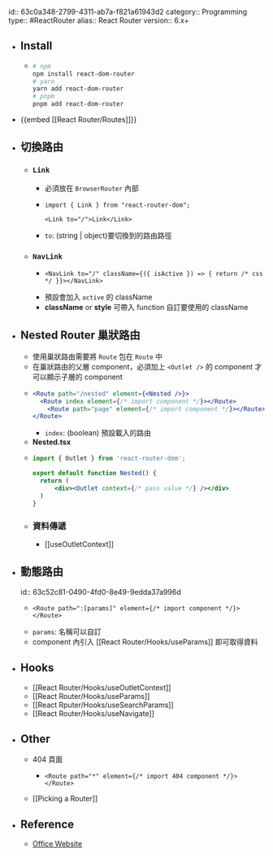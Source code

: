 id:: 63c0a348-2799-4311-ab7a-f821a61943d2
category:: Programming
type:: #ReactRouter
alias:: React Router
version:: 6.x+

- ## Install
	- ```bash
	  # npm
	  npm install react-dom-router
	  # yarn
	  yarn add react-dom-router
	  # pnpm
	  pnpm add react-dom-router
	  ```
- {{embed [[React Router/Routes]]}}
- ## 切換路由
	- ### `Link`
		- 必須放在 `BrowserRouter` 內部
		- ```tsx
		  import { Link } from "react-router-dom";
		  
		  <Link to="/">Link</Link>
		  ```
		- `to`: (string | object)要切換到的路由路徑
	- ### `NavLink`
		- ```tsx
		  <NavLink to="/" className={({ isActive }) => { return /* css */ }}></NavLink>
		  ```
		- 預設會加入 `active` 的 className
		- **className** or **style** 可帶入 function 自訂要使用的 className
- ## Nested Router 巢狀路由
	- 使用巢狀路由需要將 `Route` 包在 `Route` 中
	- 在巢狀路由的父層 component，必須加上 `<Outlet />` 的 component 才可以顯示子層的 component
	- ```jsx
	  <Route path="/nested" element={<Nested />}>
	  	<Route index element={/* import component */}></Route>
	      <Route path="page" element={/* import component */}></Route>
	  </Route>
	  ```
		- `index`: (boolean) 預設載入的路由
	- **Nested.tsx**
	- ```jsx
	  import { Outlet } from 'react-router-dom';
	  
	  export default function Nested() {
	    return (
	    	<div><Outlet context={/* pass value */} /></div>
	    )
	  }
	  ```
	- ### 資料傳遞
		- [[useOutletContext]]
- ## 動態路由
  id:: 63c52c81-0490-4fd0-8e49-9edda37a996d
	- ```tsx
	  <Route path=":[params]" element={/* import component */}></Route>
	  ```
	- `params`: 名稱可以自訂
	- component 內引入 [[React Router/Hooks/useParams]] 即可取得資料
- ## Hooks
	- [[React Router/Hooks/useOutletContext]]
	- [[React Router/Hooks/useParams]]
	- [[React Rputer/Hooks/useSearchParams]]
	- [[React Router/Hooks/useNavigate]]
- ## Other
	- 404 頁面
		- ```tsx
		  <Route path="*" element={/* import 404 component */}></Route>
		  ```
	- [[Picking a Router]]
- ## Reference
	- [Office Website](https://reactrouter.com/en/main)